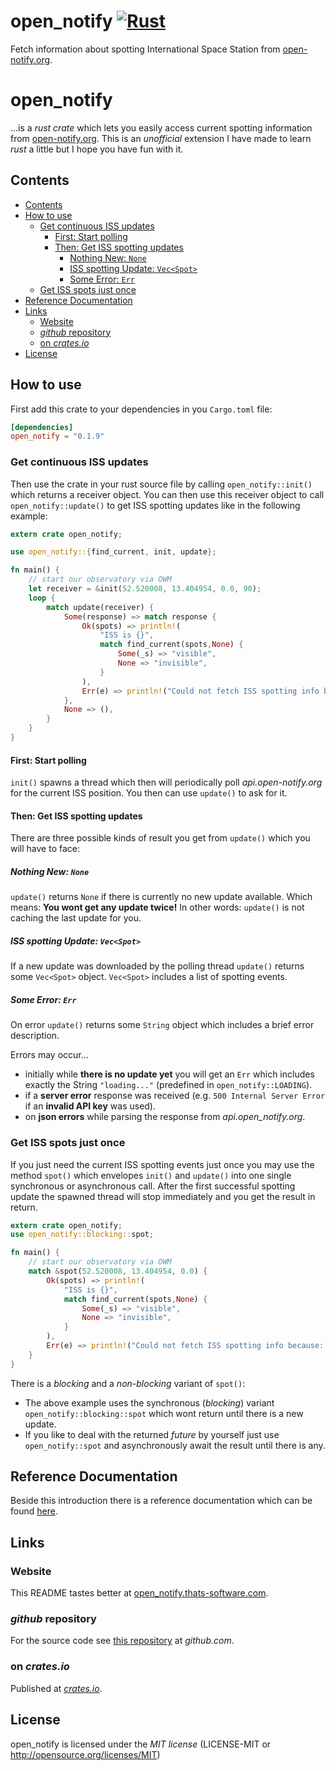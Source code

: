 # open_notify [![Rust](https://github.com/fightling/open_notify/actions/workflows/rust.yml/badge.svg)](https://github.com/fightling/open_notify/actions/workflows/rust.yml)

Fetch information about spotting International Space Station from [open-notify.org](http://open-notify.org).

# open_notify

...is a *rust crate* which lets you easily access current spotting information from [open-notify.org](https://open-notify.org/). This is an *unofficial* extension I have made to learn *rust* a little but I hope you have fun with it.

## Contents

<!-- MDTOC maxdepth:6 firsth1:2 numbering:0 flatten:0 bullets:1 updateOnSave:1 -->

- [Contents](#contents)   
- [How to use](#how-to-use)   
   - [Get continuous ISS updates](#get-continuous-iss-updates)   
      - [First: Start polling](#first-start-polling)   
      - [Then: Get ISS spotting updates](#then-get-iss-spotting-updates)   
         - [Nothing New: `None`](#nothing-new-none)   
         - [ISS spotting Update: `Vec<Spot>`](#iss-spotting-update-vecspot)   
         - [Some Error: `Err`](#some-error-err)   
   - [Get ISS spots just once](#get-iss-spots-just-once)   
- [Reference Documentation](#reference-documentation)   
- [Links](#links)   
   - [Website](#website)   
   - [*github* repository](#github-repository)   
   - [on *crates.io*](#on-cratesio)   
- [License](#license)   

<!-- /MDTOC -->

## How to use

First add this crate to your dependencies in you `Cargo.toml` file:

```toml
[dependencies]
open_notify = "0.1.9"
```

### Get continuous ISS updates

Then use the crate in your rust source file by calling `open_notify::init()` which returns a receiver object.
You can then use this receiver object to call `open_notify::update()` to get ISS spotting updates like in the following example:

```rust
extern crate open_notify;

use open_notify::{find_current, init, update};

fn main() {
    // start our observatory via OWM
    let receiver = &init(52.520008, 13.404954, 0.0, 90);
    loop {
        match update(receiver) {
            Some(response) => match response {
                Ok(spots) => println!(
                    "ISS is {}",
                    match find_current(spots,None) {
                        Some(_s) => "visible",
                        None => "invisible",
                    }
                ),
                Err(e) => println!("Could not fetch ISS spotting info because: {}", e),
            },
            None => (),
        }
    }
}
```

#### First: Start polling

`init()` spawns a thread which then will periodically poll *api.open-notify.org* for the current ISS position.
You then can use `update()` to ask for it.

#### Then: Get ISS spotting updates

There are three possible kinds of result you get from `update()` which you will have to face:

##### Nothing New: `None`

`update()` returns `None` if there is currently no new update available.
Which means: **You wont get any update twice!**
In other words: `update()` is not caching the last update for you.

##### ISS spotting Update: `Vec<Spot>`

If a new update was downloaded by the polling thread `update()` returns some `Vec<Spot>` object.
`Vec<Spot>` includes a list of spotting events.

##### Some Error: `Err`
On error `update()` returns some `String` object which includes a brief error description.

Errors may occur...
- initially while **there is no update yet** you will get an `Err` which includes exactly the String `"loading..."` (predefined in `open_notify::LOADING`).
- if a **server error** response was received (e.g. `500 Internal Server Error` if an **invalid API key** was used).
- on **json errors** while parsing the response from *api.open_notify.org*.

### Get ISS spots just once

If you just need the current ISS spotting events just once you may use the method `spot()` which envelopes `init()` and `update()` into one single synchronous or asynchronous call.
After the first successful spotting update the spawned thread will stop immediately and you get the result in return.

```rust
extern crate open_notify;
use open_notify::blocking::spot;

fn main() {
    // start our observatory via OWM
    match &spot(52.520008, 13.404954, 0.0) {
        Ok(spots) => println!(
            "ISS is {}",
            match find_current(spots,None) {
                Some(_s) => "visible",
                None => "invisible",
            }
        ),
        Err(e) => println!("Could not fetch ISS spotting info because: {}", e),
    }
}
```

There is a *blocking* and a *non-blocking* variant of `spot()`:

- The above example uses the synchronous (*blocking*) variant `open_notify::blocking::spot` which wont return until there is a new update.
- If you like to deal with the returned *future* by yourself just use `open_notify::spot` and asynchronously await the result until there is any.

## Reference Documentation

Beside this introduction there is a reference documentation which can be found [here](https://docs.rs/open_notify).

## Links

### Website

This README tastes better at [open_notify.thats-software.com](https://open_notify.thats-software.com).

### *github* repository

For the source code see [this repository](https://github.com/fightling/open_notify) at *github.com*.

### on *crates.io*

Published at [*crates.io*](https://crates.io/crates/open_notify).

## License

open_notify is licensed under the *MIT license* (LICENSE-MIT or http://opensource.org/licenses/MIT)
